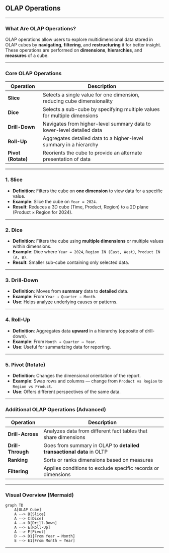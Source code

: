 ## **OLAP Operations**

---

### **What Are OLAP Operations?**

OLAP operations allow users to explore multidimensional data stored in OLAP cubes by **navigating**, **filtering**, and **restructuring** it for better insight. These operations are performed on **dimensions**, **hierarchies**, and **measures** of a cube.

---

### **Core OLAP Operations**

| Operation          | Description                                                              |
| ------------------ | ------------------------------------------------------------------------ |
| **Slice**          | Selects a single value for one dimension, reducing cube dimensionality   |
| **Dice**           | Selects a sub-cube by specifying multiple values for multiple dimensions |
| **Drill-Down**     | Navigates from higher-level summary data to lower-level detailed data    |
| **Roll-Up**        | Aggregates detailed data to a higher-level summary in a hierarchy        |
| **Pivot (Rotate)** | Reorients the cube to provide an alternate presentation of data          |

---

### **1. Slice**

* **Definition**: Filters the cube on **one dimension** to view data for a specific value.
* **Example**: Slice the cube on `Year = 2024`.
* **Result**: Reduces a 3D cube (Time, Product, Region) to a 2D plane (Product × Region for 2024).

---

### **2. Dice**

* **Definition**: Filters the cube using **multiple dimensions** or multiple values within dimensions.
* **Example**: Dice where `Year = 2024`, `Region IN (East, West)`, `Product IN (A, B)`.
* **Result**: Smaller sub-cube containing only selected data.

---

### **3. Drill-Down**

* **Definition**: Moves from **summary** data to **detailed** data.
* **Example**: From `Year → Quarter → Month`.
* **Use**: Helps analyze underlying causes or patterns.

---

### **4. Roll-Up**

* **Definition**: Aggregates data **upward** in a hierarchy (opposite of drill-down).
* **Example**: From `Month → Quarter → Year`.
* **Use**: Useful for summarizing data for reporting.

---

### **5. Pivot (Rotate)**

* **Definition**: Changes the dimensional orientation of the report.
* **Example**: Swap rows and columns — change from `Product vs Region` to `Region vs Product`.
* **Use**: Offers different perspectives of the same data.

---

### **Additional OLAP Operations (Advanced)**

| Operation         | Description                                                          |
| ----------------- | -------------------------------------------------------------------- |
| **Drill-Across**  | Analyzes data from different fact tables that share dimensions       |
| **Drill-Through** | Goes from summary in OLAP to **detailed transactional data** in OLTP |
| **Ranking**       | Sorts or ranks dimensions based on measures                          |
| **Filtering**     | Applies conditions to exclude specific records or dimensions         |

---

### **Visual Overview (Mermaid)**

```mermaid
graph TD
    A[OLAP Cube]
    A --> B[Slice]
    A --> C[Dice]
    A --> D[Drill-Down]
    A --> E[Roll-Up]
    A --> F[Pivot]
    D --> D1[From Year → Month]
    E --> E1[From Month → Year]
```

---

